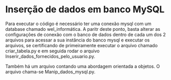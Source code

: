 # Inserção de dados em banco MySQL

Para executar o código é necessário ter uma conexão mysql com um database chamado wel_informática. A paritr deste ponto, basta alterar as configurações de conexão com o banco de dados dentro de cada um dos 2 arquivos para acessar a sua instância do banco mysql e executar os arquivos, se certificando de primeiramente executar o arquivo chamado criar_tabela.py e em seguida rodar o arquivo Inserir_dados_fornecidos_pelo_usuario.py.

Também há um arquivo contando uma abordagem orientada a objetos. O arquivo chama-se Manip_dados_mysql.py.
